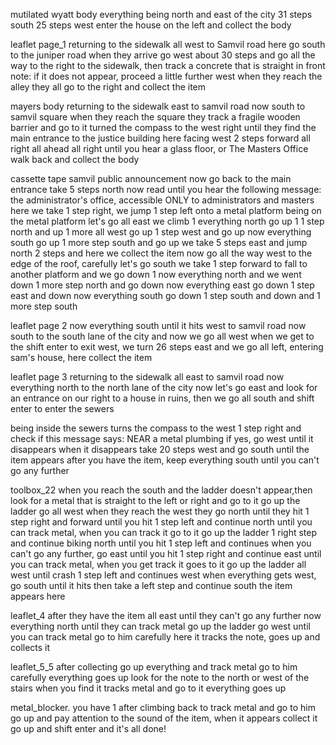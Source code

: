 mutilated wyatt body
everything being north and east of the city
31 steps south
25 steps west
enter the house on the left and collect the body

leaflet page_1
returning to the sidewalk
all west to Samvil road
here go south to the juniper road
when they arrive go west about 30 steps and go all the way to the right to the sidewalk, then track a concrete that is straight in front
note: if it does not appear, proceed a little further west
when they reach the alley they all go to the right and collect the item

mayers body
returning to the sidewalk
east to samvil road
now south to samvil square
when they reach the square they track a fragile wooden barrier and go to it
turned the compass to the west
right until they find the main entrance to the justice building
here facing west
2 steps forward
all right
all ahead
all right until you hear a glass floor, or The Masters Office
walk back and collect the body

cassette tape samvil public announcement
now go back to the main entrance
take 5 steps north
now read until you hear the following message: the administrator's office, accessible ONLY to administrators and masters
here we take 1 step right,
we jump 1 step left onto a metal platform
being on the metal platform let's go all east
we climb 1
everything north
go up 1
1 step north and up 1 more
all west
go up
1 step west and go up
now everything south
go up
1 more step south and go up
we take 5 steps east and jump north 2 steps
and here we collect the item
now go all the way west to the edge of the roof, carefully
let's go south
we take 1 step forward to fall to another platform
and we go down 1
now everything north
and we went down
1 more step north and go down
now everything east
go down
1 step east and down
now everything south
go down
1 step south and down
and 1 more step south

leaflet page 2
now everything south until it hits
west to samvil road
now south to the south lane of the city
and now we go all west
when we get to the shift enter to exit west, we turn 26 steps east
and we go all left, entering sam's house, here collect the item

leaflet page 3
returning to the sidewalk
all east to samvil road
now everything north to the north lane of the city
now let's go east
and look for an entrance on our right to a house in ruins, then we go all south and shift enter to enter the sewers

being inside the sewers
turns the compass to the west
1 step right and check if this message says: NEAR a metal plumbing
if yes, go west until it disappears
when it disappears take 20 steps west and go south until the item appears
after you have the item, keep everything south until you can't go any further

toolbox_22
when you reach the south and the ladder doesn't appear,then look for a metal that is straight to the left or right and go to it
go up the ladder
go all west
when they reach the west they go north until they hit
1 step right and forward until you hit
1 step left and continue north until you can track metal, when you can track it go to it
go up the ladder
1 right step and continue biking north until you hit
1 step left and continues
when you can't go any further, go east until you hit
1 step right and continue east until you can track metal, when you get track it goes to it
go up the ladder
all west until crash
1 step left and continues west
when everything gets west, go south until it hits
then take a left step and continue south
the item appears here

leaflet_4
after they have the item
all east until they can't go any further
now everything north until they can track metal
go up the ladder
go west until you can track metal
go to him carefully
here it tracks the note, goes up and collects it

leaflet_5_5
after collecting
go up everything and track metal
go to him carefully
everything goes up
look for the note to the north or west of the stairs
when you find it tracks metal and go to it
everything goes up

metal_blocker. you have 1
after climbing back to track metal and go to him
go up and pay attention to the sound of the item, when it appears collect it
go up and shift enter
and it's all done!
